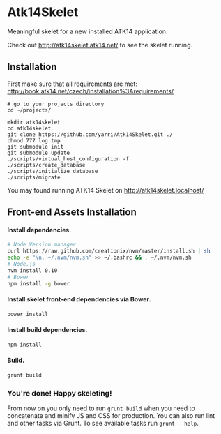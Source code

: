 Atk14Skelet
===========

Meaningful skelet for a new installed ATK14 application.

Check out <http://atk14skelet.atk14.net/> to see the skelet running.

Installation
------------

First make sure that all requirements are met: <http://book.atk14.net/czech/installation%3Arequirements/>

    # go to your projects directory
    cd ~/projects/

    mkdir atk14skelet
    cd atk14skelet
    git clone https://github.com/yarri/Atk14Skelet.git ./
    chmod 777 log tmp
    git submodule init
    git submodule update
    ./scripts/virtual_host_configuration -f
    ./scripts/create_database
    ./scripts/initialize_database
    ./scripts/migrate

You may found running ATK14 Skelet on http://atk14skelet.localhost/

Front-end Assets Installation
-----------------------------
#### Install dependencies.
```bash
# Node Version manager
curl https://raw.github.com/creationix/nvm/master/install.sh | sh
echo -e "\n. ~/.nvm/nvm.sh" >> ~/.bashrc && . ~/.nvm/nvm.sh
# Node.js
nvm install 0.10
# Bower
npm install -g bower
```
#### Install skelet front-end dependencies via Bower.
```bash
bower install
```
#### Install build dependencies.
```bash
npm install
```
#### Build.
```bash
grunt build
```
### You're done! Happy skeleting!
From now on you only need to run `grunt build` when you need to concatenate and minify JS and CSS for production. You can also run lint and other tasks via Grunt. To see available tasks run `grunt --help`.
